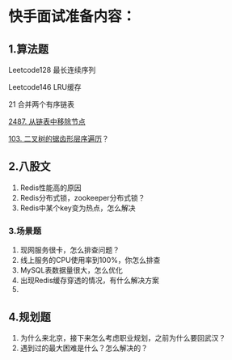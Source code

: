 # 快手面试准备内容：

## 1.算法题

Leetcode128 最长连续序列

Leetcode146 LRU缓存

21 合并两个有序链表

[2487. 从链表中移除节点](https://leetcode.cn/problems/remove-nodes-from-linked-list/)

[103. 二叉树的锯齿形层序遍历](https://leetcode.cn/problems/binary-tree-zigzag-level-order-traversal/)？



## 2.八股文

1. Redis性能高的原因
2. Redis分布式锁，zookeeper分布式锁？
3. Redis中某个key变为热点，怎么解决





### 3.场景题

1. 现网服务很卡，怎么排查问题？
1. 线上服务的CPU使用率到100%，你怎么排查
1. MySQL表数据量很大，怎么优化
1. 出现Redis缓存穿透的情况，有什么解决方案
1. 





## 4.规划题

1. 为什么来北京，接下来怎么考虑职业规划，之前为什么要回武汉？
2. 遇到过的最大困难是什么？怎么解决的？